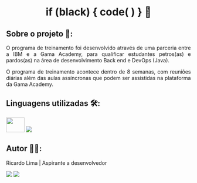 <h1 align="center"> if (black) { code( ) } 👊 </h1>

## Sobre o projeto 🔎:

<p align="justify">O programa de treinamento foi desenvolvido através de uma parceria entre a IBM e a Gama Academy, para qualificar estudantes petros(as) e pardos(as) na área de desenvolvimento Back end e DevOps (Java). </p>

<p align="justify">O programa de treinamento acontece dentro de 8 semanas, com reuniões diárias além das aulas assíncronas que podem ser assistidas na plataforma da Gama Academy.</p>

## Linguagens utilizadas 🛠️:

<div>
    <img height="40" width="50" src="https://cdn.jsdelivr.net/gh/devicons/devicon/icons/java/java-plain-wordmark.svg"/>
    <img src="https://cdn.jsdelivr.net/gh/devicons/devicon/icons/mysql/mysql-original-wordmark.svg" />     
</div>

## Autor 👨‍🎨:
Ricardo Lima | Aspirante a desenvolvedor
<div>
    <a href="mailto:sricardolimaa@gmail.com" target="_blank"><img src="https://img.shields.io/badge/Gmail-D14836?style=for-the-badge&logo=gmail&logoColor=white"target="_blank"></a> 
    <a href="https://www.linkedin.com/in/slimarc/" target="_blank"><img src="https://img.shields.io/badge/LinkedIn-0077B5?style=for-the-badge&logo=linkedin&logoColor=white" target="_blank"></a> 
</div>
